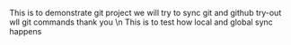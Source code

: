 This is to demonstrate git project
we will try to sync git and github
try-out wll git commands 
thank you
\n This is to test how local and global sync happens
